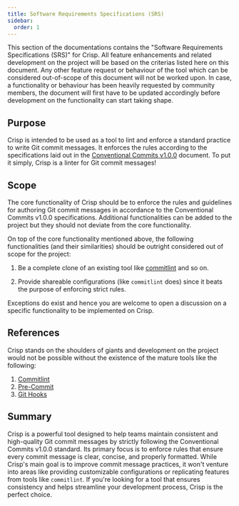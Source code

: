 ```yaml
---
title: Software Requirements Specifications (SRS)
sidebar:
  order: 1
---
```


This section of the documentations contains the "Software Requirements
Specifications (SRS)" for Crisp. All feature enhancements and related
development on the project will be based on the criterias listed here on this
document. Any other feature request or behaviour of the tool which can be
considered out-of-scope of this document will not be worked upon. In case, a
functionality or behaviour has been heavily requested by community members, the
document will first have to be updated accordingly before development on the
functionality can start taking shape.

## Purpose

Crisp is intended to be used as a tool to lint and enforce a standard practice
to write Git commit messages. It enforces the rules according to the
specifications laid out in the
[Conventional Commits v1.0.0](https://conventionalcommits.org) document. To put
it simply, Crisp is a linter for Git commit messages!

## Scope

The core functionality of Crisp should be to enforce the rules and guidelines
for authoring Git commit messages in accordance to the Conventional Commits
v1.0.0 specifications. Additional functionalities can be added to the project
but they should not deviate from the core functionality.

On top of the core functionality mentioned above, the following functionalities
(and their similarities) should be outright considered out of scope for the
project:

1. Be a complete clone of an existing tool like
   [commitlint](https://commitlint.js.org) and so on.

2. Provide shareable configurations (like `commitlint` does) since it beats the
   purpose of enforcing strict rules.

Exceptions do exist and hence you are welcome to open a discussion on a specific
functionality to be implemented on Crisp.

## References

Crisp stands on the shoulders of giants and development on the project would not
be possible without the existence of the mature tools like the following:

1. [Commitlint](https://commitlint.js.org)
2. [Pre-Commit](https://pre-commit.com)
3. [Git Hooks](https://git-scm.com/docs/githooks)

## Summary

Crisp is a powerful tool designed to help teams maintain consistent and
high-quality Git commit messages by strictly following the Conventional Commits
v1.0.0 standard. Its primary focus is to enforce rules that ensure every commit
message is clear, concise, and properly formatted. While Crisp's main goal is to
improve commit message practices, it won't venture into areas like providing
customizable configurations or replicating features from tools like
`commitlint`. If you're looking for a tool that ensures consistency and helps
streamline your development process, Crisp is the perfect choice.
